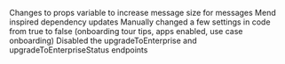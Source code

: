 Changes to props variable to increase message size for  messages
Mend inspired dependency updates
Manually changed a few settings in code from true to false (onboarding tour tips, apps enabled, use case onboarding)
Disabled the upgradeToEnterprise and upgradeToEnterpriseStatus endpoints
